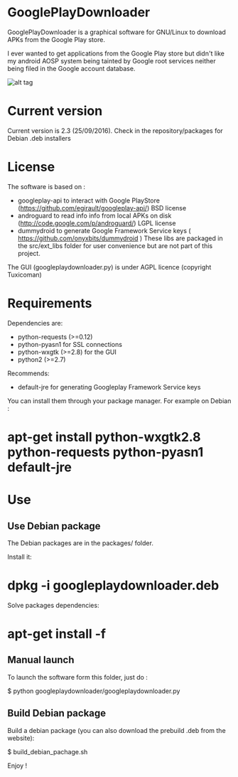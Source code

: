 # GooglePlayDownloader

GooglePlayDownloader is a graphical software for GNU/Linux to download APKs from the Google Play store.

I ever wanted to get applications from the Google Play store but didn't like my android AOSP system being tainted by Google root services neither being filed in the Google account database.

![alt tag](https://framagit.org/tuxicoman/googleplaydownloader/raw/62bc432e6e00336af0387d60a003eb793be383d7/website/googleplaydownloader.png)

# Current version

Current version is 2.3 (25/09/2016). Check in the repository/packages for Debian .deb installers

# License
The software is based on :
- googleplay-api to interact with Google PlayStore (https://github.com/egirault/googleplay-api/) BSD license
- androguard to read info info from local APKs on disk (http://code.google.com/p/androguard/) LGPL license
- dummydroid to generate Google Framework Service keys ( https://github.com/onyxbits/dummydroid )
These libs are packaged in the src/ext_libs folder for user convenience but are not part of this project.

The GUI (googleplaydownloader.py) is under AGPL licence (copyright Tuxicoman)

# Requirements

  Dependencies are:
  - python-requests (>=0.12)
  - python-pyasn1 for SSL connections
  - python-wxgtk (>=2.8) for the GUI
  - python2 (>=2.7)
  
  Recommends:
  - default-jre for generating Googleplay Framework Service keys
 

  You can install them through your package manager. For example on Debian :
  
  # apt-get install python-wxgtk2.8 python-requests python-pyasn1 default-jre

# Use

## Use Debian package
  The Debian packages are in the packages/ folder.
  
  Install it:
  
  # dpkg -i googleplaydownloader.deb

  Solve packages dependencies:
  
  # apt-get install -f

## Manual launch

  To launch the software form this folder, just do :
  
  $ python googleplaydownloader/googleplaydownloader.py

## Build Debian package

  Build a debian package (you can also download the prebuild .deb from the website):
  
  $ build_debian_pachage.sh

  

Enjoy !
